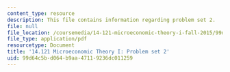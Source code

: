 ```yaml
---
content_type: resource
description: This file contains information regarding problem set 2.
file: null
file_location: /coursemedia/14-121-microeconomic-theory-i-fall-2015/99d64c5bd064b9aa47119236dc011259_MIT14_121F15_ps2f05.pdf
file_type: application/pdf
resourcetype: Document
title: '14.121 Microeconomic Theory I: Problem set 2'
uid: 99d64c5b-d064-b9aa-4711-9236dc011259
---
```

